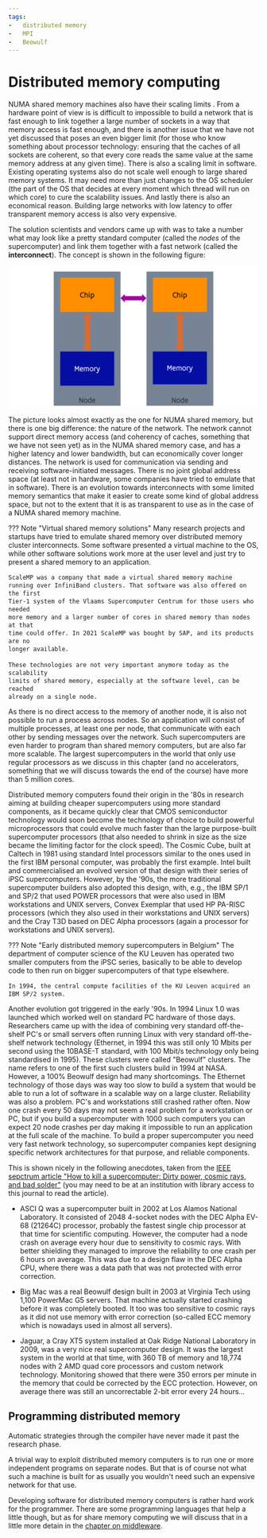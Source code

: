 ```yaml
---
tags:
-   distributed memory
-   MPI
-   Beowulf
---
```


# Distributed memory computing

NUMA shared memory machines also have their scaling limits .
From a hardware point of view is is difficult to impossible to build a network that is 
fast enough to link together a large number of sockets in a way that memory access
is fast enough, and there is another issue that we have not yet discussed that poses
an even bigger limit (for those who know something about processor technology: ensuring
that the caches of all sockets are coherent, so that every core reads the same value at
the same memory address at any given time).
There is also a scaling limit in software. Existing operating systems also do not scale
well enough to large shared memory systems. It may need more than just changes to 
the OS scheduler (the part of the OS that decides at every moment which thread will
run on which core) to cure the scalability issues.
And lastly there is also an economical reason. Building large networks with low latency
to offer transparent memory access is also very expensive.

The solution scientists and vendors came up with was to take a number what may look like
a pretty standard computer (called the *nodes* of the supercomputer) and link
them together with a fast network (called the **interconnect**). 
The concept is shown in the following figure:

![Distributed memory](../img/C02_S07_01_Distributed.png)

The picture looks almost exactly as the one for NUMA shared memory, but there is one
big difference: the nature of the network. The network cannot support direct memory
access (and coherency of caches, something that we have not seen yet) as in the
NUMA shared memory case, and has a higher latency and lower bandwidth, but can
economically cover longer distances. The network is used for communication via
sending and receiving software-initiated messages. There is no joint global
address space (at least not in hardware, some companies have tried to emulate
that in software). 
There is an evolution towards interconnects with some limited
memory semantics that make it easier to create some kind of global address space,
but not to the extent that it is as transparent to use as in the case of a 
NUMA shared memory machine.

??? Note "Virtual shared memory solutions"
    Many research projects and startups have tried to emulate shared memory over
    distributed memory cluster interconnects. Some software presented a virtual
    machine to the OS, while other software solutions work more at the user level
    and just try to present a shared memory to an application.

    ScaleMP was a company that made a virtual shared memory machine
    running over InfiniBand clusters. That software was also offered on the first
    Tier-1 system of the Vlaams Supercomputer Centrum for those users who needed
    more memory and a larger number of cores in shared memory than nodes at that
    time could offer. In 2021 ScaleMP was bought by SAP, and its products are no
    longer available.

    These technologies are not very important anymore today as the scalability
    limits of shared memory, especially at the software level, can be reached
    already on a single node.



As there is no direct access to the memory of another node, it is also not possible
to run a process across nodes. So an application will consist of multiple processes,
at least one per node, that communicate with each other by sending messages over
the network. Such supercomputers are even harder to program than shared memory
computers, but are also far more scalable. The largest supercomputers in the world
that only use regular processors as we discuss in this chapter (and no accelerators,
something that we will discuss towards the end of the course) have more than 
5 million cores.

Distributed memory computers found their origin in the '80s in research aiming at
building cheaper supercomputers using more standard components, as it became quickly
clear that CMOS semiconductor technology would soon become the technology of choice to 
build powerful microprocessors that could evolve much faster than the large purpose-built
supercomputer processors (that also needed to shrink in size as the size became the
limiting factor for the clock speed). The Cosmic Cube, built at Caltech in 1981
using standard Intel processors similar to the ones used in the first IBM personal
computer, was probably the first example. Intel built and commercialised an evolved
version of that design with their series of iPSC supercomputers. However, by 
the '90s, the more traditional supercomputer builders also adopted this design,
with, e.g., the IBM SP/1 and SP/2 that
used POWER processors that were also used in IBM workstations and UNIX servers, Convex
Exemplar that used HP PA-RISC processors (which they also used in their workstations and 
UNIX servers) and the Cray T3D based on DEC Alpha processors (again a processor for
workstations and UNIX servers).

??? Note "Early distributed memory supercomputers in Belgium"
    The department of computer science of the KU Leuven has operated two smaller
    computers from the iPSC series, basically to be able to develop code to then run
    on bigger supercomputers of that type elsewhere.

    In 1994, the central compute facilities of the KU Leuven acquired an IBM SP/2 system.

Another evolution got triggered in the early '90s. In 1994 Linux 1.0 was launched
which worked well on standard PC hardware of those days. Researchers came up with the
idea of combining very standard off-the-shelf PC's or small servers often running Linux with very
standard off-the-shelf network technology (Ethernet, in 1994 this was still 
only 10 Mbits per second using the 10BASE-T standard,
with 100 Mbit/s technology only being standardised in 1995). These clusters were called
"Beowulf" clusters. The name refers to one of the first such clusters build in 1994 at NASA.
However, a 100% Beowulf design had many shortcomings. The Ethernet technology of those days
was way too slow to build a system that would be able to run a lot of software in a scalable
way on a large cluster. 
Reliability was also a problem. PC's and workstations still crashed
rather often. Now one crash every 50 days may not seem a real problem for a workstation or PC, 
but if you build a supercomputer with 1000 such computers you can expect 20 node crashes per day
making it impossible to run an application at the full scale of the machine. To build a proper
supercomputer you need very fast network technology, so supercomputer companies kept designing 
specific network architectures for that purpose, and reliable components.

This is shown nicely in the following anecdotes, taken from the 
[IEEE sepctrum article "How to kill a supercomputer: Dirty power, cosmic rays, and bad solder"](http://spectrum.ieee.org/computing/hardware/how-to-kill-a-supercomputer-dirty-power-cosmic-rays-and-bad-solder) (you may need to be at an institution with 
library access to this journal to read the article).

-   ASCI Q was a supercomputer built in 2002 at Los Alamos National Laboratory. 
    It consisted of 2048 4-socket nodes with the DEC Alpha EV-68 (21264C) processor,
    probably the fastest single chip processor at that time for scientific computing.
    However, the computer had a node crash on average every hour due to sensitivity to
    cosmic rays. With better shielding they managed to improve the reliability to one crash
    per 6 hours on average. This was due to a design flaw in the DEC Alpha CPU, where there
    was a data path that was not protected with error correction.

-   Big Mac was a real Beowulf design built in 2003 at Virginia Tech using 1,100 PowerMac G5 servers.
    That machine actually started crashing before it was completely booted. It too was too sensitive
    to cosmic rays as it did not use memory with error correction (so-called ECC memory which is
    nowadays used in almost all servers).

-   Jaguar, a Cray XT5 system installed at Oak Ridge National Laboratory in 2009, was a very nice
    real supercomputer design. It was the largest system in the world at that time,
    with 360 TB of memory and 18,774 nodes with 2 AMD quad core processors and custom network
    technology. Monitoring showed that there were 350 errors per minute in the memory that could
    be corrected by the ECC protection. However, on average there was still an uncorrectable
    2-bit error every 24 hours...


## Programming distributed memory

Automatic strategies through the compiler have never made it past the research phase.

A trivial way to exploit distributed memory computers is to run one or more independent programs
on separate nodes. But that is of course not what such a machine is built for as usually you
wouldn't need such an expensive network for that use.

Developing software for distributed memory computers is rather hard work for the programmer.
There are some programming languages that help a little though, but as for share memory
computing we will discuss that in a little more detain in the
[chapter on middleware](../C06_Middleware/index.md).

